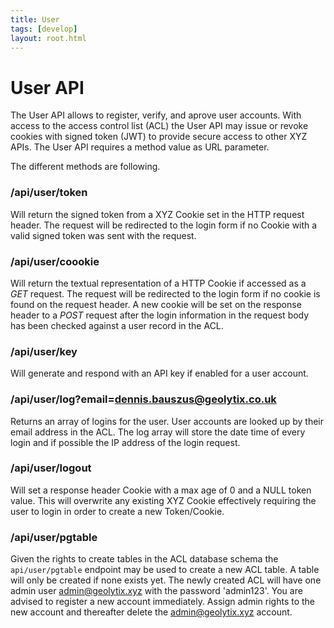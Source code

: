 ```yaml
---
title: User
tags: [develop]
layout: root.html
---
```


# User API

The User API allows to register, verify, and aprove user accounts. With access to the access control list (ACL) the User API may issue or revoke cookies with signed token (JWT) to provide secure access to other XYZ APIs. The User API requires a method value as URL parameter.

The different methods are following.

### /api/user/token

Will return the signed token from a XYZ Cookie set in the HTTP request header. The request will be redirected to the login form if no Cookie with a valid signed token was sent with the request.

### /api/user/coookie

Will return the textual representation of a HTTP Cookie if accessed as a *GET* request. The request will be redirected to the login form if no cookie is found on the request header. A new cookie will be set on the response header to a *POST* request after the login information in the request body has been checked against a user record in the ACL.

### /api/user/key

Will generate and respond with an API key if enabled for a user account.

### /api/user/log?email=dennis.bauszus@geolytix.co.uk

Returns an array of logins for the user. User accounts are looked up by their email address in the ACL. The log array will store the date time of every login and if possible the IP address of the login request.

### /api/user/logout

Will set a response header Cookie with a max age of 0 and a NULL token value. This will overwrite any existing XYZ Cookie effectively requiring the user to login in order to create a new Token/Cookie.

### /api/user/pgtable

Given the rights to create tables in the ACL database schema the `api/user/pgtable` endpoint may be used to create a new ACL table. A table will only be created if none exists yet. The newly created ACL will have one admin user admin@geolytix.xyz with the password 'admin123'. You are advised to register a new account immediately. Assign admin rights to the new account and thereafter delete the admin@geolytix.xyz account.